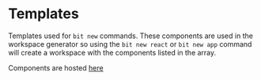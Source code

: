# Templates

Templates used for `bit new` commands. These components are used in the workspace generator so using the `bit new react` or `bit new app` command will create a workspace with the components listed in the array.

Components are hosted [here](https://bit.dev/teambit/react/templates/pages/welcome)
